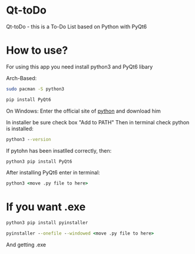 # Qt-toDo
Qt-toDo - this is a To-Do List based on Python with PyQt6


# How to use?
For using this app you need install python3 and PyQt6 libary

Arch-Based:
```bash
sudo pacman -S python3
```
```bash
pip install PyQt6
```

On Windows:
Enter the official site of [python](https://www.python.org/downloads/windows/) and download him

In installer be sure check box "Add to PATH"
Then in terminal check python is installed:
```cmd
python3 --version
```
If pytohn has been insatlled correctly, then:
```cmd
python3 pip install PyQt6
```
After installing PyQt6 enter in terminal:
```cmd
python3 <move .py file to here>
```
# If you want .exe
```cmd
python3 pip install pyinstaller
```
```cmd
pyinstaller --onefile --windowed <move .py file to here>
```
And getting .exe
